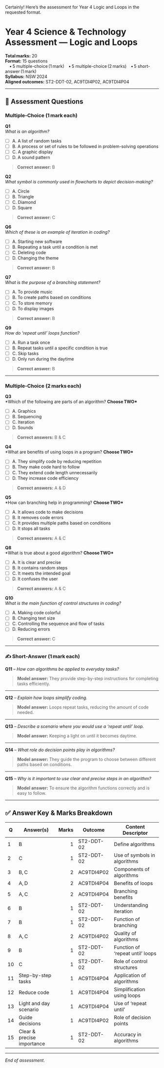 Certainly! Here’s the assessment for Year 4 Logic and Loops in the requested format.

# Year 4 Science & Technology Assessment — **Logic and Loops**

**Total marks:** 20  
**Format:** 15 questions  
 • 5 multiple-choice (1 mark) • 5 multiple-choice (2 marks) • 5 short-answer (1 mark)  
**Syllabus:** NSW 2024  
**Aligned outcomes:** ST2-DDT-02, AC9TDI4P02, AC9TDI4P04

---

## 🔢 Assessment Questions

### Multiple‑Choice (1 mark each)

**Q1**  
_What is an algorithm?_

- [ ] A. A list of random tasks
- [ ] B. A process or set of rules to be followed in problem-solving operations
- [ ] C. A graphic display
- [ ] D. A sound pattern

> **Correct answer:** B

**Q2**  
_What symbol is commonly used in flowcharts to depict decision-making?_

- [ ] A. Circle
- [ ] B. Triangle
- [ ] C. Diamond
- [ ] D. Square

> **Correct answer:** C

**Q6**  
_Which of these is an example of iteration in coding?_

- [ ] A. Starting new software
- [ ] B. Repeating a task until a condition is met
- [ ] C. Deleting code
- [ ] D. Changing the theme

> **Correct answer:** B

**Q7**  
_What is the purpose of a branching statement?_

- [ ] A. To provide music
- [ ] B. To create paths based on conditions
- [ ] C. To store memory
- [ ] D. To display images

> **Correct answer:** B

**Q9**  
_How do ‘repeat until’ loops function?_

- [ ] A. Run a task once
- [ ] B. Repeat tasks until a specific condition is true
- [ ] C. Skip tasks
- [ ] D. Only run during the daytime

> **Correct answer:** B

---

### Multiple‑Choice (2 marks each)

**Q3**  
\*Which of the following are parts of an algorithm? **Choose TWO\***

- [ ] A. Graphics
- [ ] B. Sequencing
- [ ] C. Iteration
- [ ] D. Sounds

> **Correct answers:** B & C

**Q4**  
\*What are benefits of using loops in a program? **Choose TWO\***

- [ ] A. They simplify code by reducing repetition
- [ ] B. They make code hard to follow
- [ ] C. They extend code length unnecessarily
- [ ] D. They increase code efficiency

> **Correct answers:** A & D

**Q5**  
\*How can branching help in programming? **Choose TWO\***

- [ ] A. It allows code to make decisions
- [ ] B. It removes code errors
- [ ] C. It provides multiple paths based on conditions
- [ ] D. It stops all tasks

> **Correct answers:** A & C

**Q8**  
\*What is true about a good algorithm? **Choose TWO\***

- [ ] A. It is clear and precise
- [ ] B. It contains random steps
- [ ] C. It meets the intended goal
- [ ] D. It confuses the user

> **Correct answers:** A & C

**Q10**  
_What is the main function of control structures in coding?_

- [ ] A. Making code colorful
- [ ] B. Changing text size
- [ ] C. Controlling the sequence and flow of tasks
- [ ] D. Reducing errors

> **Correct answer:** C

---

### ✍️ Short‑Answer (1 mark each)

**Q11** – _How can algorithms be applied to everyday tasks?_

> **Model answer:** They provide step-by-step instructions for completing tasks efficiently.

---

**Q12** – _Explain how loops simplify coding._

> **Model answer:** Loops repeat tasks, reducing the amount of code needed.

---

**Q13** – _Describe a scenario where you would use a ‘repeat until’ loop._

> **Model answer:** Keeping a light on until it becomes daytime.

---

**Q14** – _What role do decision points play in algorithms?_

> **Model answer:** They guide the program to choose between different paths based on conditions.

---

**Q15** – _Why is it important to use clear and precise steps in an algorithm?_

> **Model answer:** To ensure the algorithm functions correctly and is easy to follow.

---

## ✅ Answer Key & Marks Breakdown

| Q   | Answer(s)                        | Marks | Outcome    | Content Descriptor               |
| --- | -------------------------------- | ----: | ---------- | -------------------------------- |
| 1   | B                                |     1 | ST2-DDT-02 | Define algorithms                 |
| 2   | C                                |     1 | ST2-DDT-02 | Use of symbols in algorithms     |
| 3   | B, C                             |     2 | AC9TDI4P02 | Components of algorithms         |
| 4   | A, D                             |     2 | AC9TDI4P04 | Benefits of loops                |
| 5   | A, C                             |     2 | AC9TDI4P04 | Branching benefits               |
| 6   | B                                |     1 | ST2-DDT-02 | Understanding iteration          |
| 7   | B                                |     1 | ST2-DDT-02 | Function of branching            |
| 8   | A, C                             |     2 | AC9TDI4P02 | Quality of algorithms            |
| 9   | B                                |     1 | ST2-DDT-02 | Function of ‘repeat until’ loops |
| 10  | C                                |     1 | ST2-DDT-02 | Role of control structures       |
| 11  | Step-by-step tasks               |     1 | AC9TDI4P04 | Application of algorithms        |
| 12  | Reduce code                      |     1 | AC9TDI4P04 | Simplification using loops       |
| 13  | Light and day scenario           |     1 | AC9TDI4P04 | Use of ‘repeat until’            |
| 14  | Guide decisions                  |     1 | AC9TDI4P02 | Role of decision points          |
| 15  | Clear & precise importance       |     1 | ST2-DDT-02 | Accuracy in algorithms           |

---

_End of assessment._